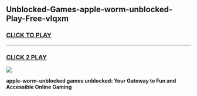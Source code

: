 
## Unblocked-Games-apple-worm-unblocked-Play-Free-vlqxm
<h3>
<a href="https://premium76.site?title=apple-worm-unblocked&ref=24M">CLICK TO PLAY</a></h3>
<hr>

<h3>
<a href="https://premium76.site?title=apple-worm-unblocked&ref=24M">CLICK 2 PLAY</a>
  
</h3>

<a href="https://premium76.site?title=apple-worm-unblocked&ref=24M"><img src="https://clearcache.store/games.png"></a>


**apple-worm-unblocked games unblocked: Your Gateway to Fun and Accessible Online Gaming**
